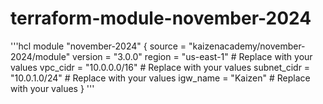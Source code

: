 # terraform-module-november-2024

'''hcl
module "november-2024" {
  source  = "kaizenacademy/november-2024/module"
  version = "3.0.0"
  region = "us-east-1"   # Replace with your values
  vpc_cidr = "10.0.0.0/16"   # Replace with your values
  subnet_cidr = "10.0.1.0/24"   # Replace with your values
  igw_name = "Kaizen"    # Replace with your values
}
'''